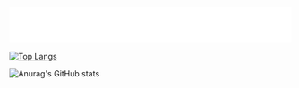 <!--
[![Typing SVG](https://readme-typing-svg.herokuapp.com?weight=600&duration=2500&color=06d6a0&repeat=false&random=false&width=435&lines=Hi%2C+I'm+Vlad;I'm+FrontEnd+Developer)](https://git.io/typing-svg)
-->

![Typing SVG](svg/typing.svg)

[![Top Langs](https://github-readme-stats.vercel.app/api/top-langs/?username=ywur7t&theme=aura)](https://github.com/anuraghazra/github-readme-stats)

![Anurag's GitHub stats](https://github-readme-stats.vercel.app/api?username=ywur7t&show_icons=true&theme=gotham)



